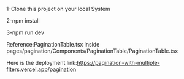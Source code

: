 1-Clone this project on your local System

2-npm install

3-npm run dev

Reference:PaginationTable.tsx inside pages/pagination/Components/PaginationTable/PaginationTable.tsx


Here is the deployment link:https://pagination-with-multiple-flters.vercel.app/pagination

